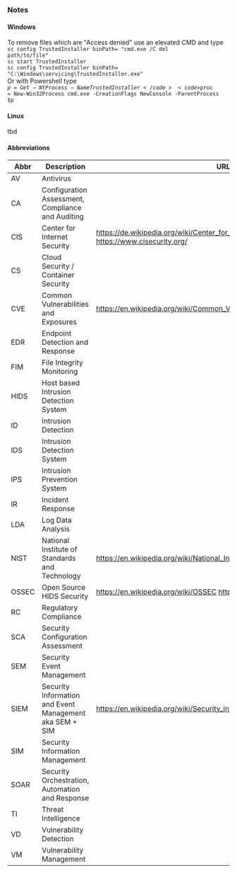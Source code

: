 
### Notes ###

#### Windows ####

To remove files which are "Access denied" use an elevated CMD and type  
  <code>sc config TrustedInstaller binPath= "cmd.exe /C del path/to/file"</code>  
  <code>sc start TrustedInstaller</code>  
  <code>sc config TrustedInstaller binPath= "C:\Windows\servicing\TrustedInstaller.exe"</code>  
Or with Powershell type  
  <code>$p = Get-NtProcess -Name TrustedInstaller</code>  
  <code>$proc = New-Win32Process cmd.exe -CreationFlags NewConsole -ParentProcess $p</code>  

#### Linux ####

tbd

#### Abbreviations ####

|Abbr|Description|URLs|
|-----|-----------|----|
|AV   |Antivirus||
|CA   |Configuration Assessment, Compliance and Auditing||
|CIS  |Center for Internet Security|https://de.wikipedia.org/wiki/Center_for_Internet_Security https://www.cisecurity.org/|
|CS   |Cloud Security / Container Security||
|CVE  |Common Vulnerabilities and Exposures|https://en.wikipedia.org/wiki/Common_Vulnerabilities_and_Exposures|
|EDR  |Endpoint Detection and Response||
|FIM  |File Integrity Monitoring||
|HIDS |Host based Intrusion Detection System||
|ID   |Intrusion Detection||
|IDS  |Intrusion Detection System||
|IPS  |Intrusion Prevention System||
|IR   |Incident Response||
|LDA  |Log Data Analysis||
|NIST |National Institute of Standards and Technology|https://en.wikipedia.org/wiki/National_Institute_of_Standards_and_Technology|
|OSSEC|Open Source HIDS Security|https://en.wikipedia.org/wiki/OSSEC https://www.ossec.net/|
|RC   |Regulatory Compliance||
|SCA  |Security Configuration Assessment||
|SEM  |Security Event Management||
|SIEM |Security Information and Event Management aka SEM + SIM |https://en.wikipedia.org/wiki/Security_information_and_event_management|
|SIM  |Security Information Management||
|SOAR |Security Orchestration, Automation and Response||
|TI   |Threat Intelligence||
|VD   |Vulnerability Detection||
|VM   |Vulnerability Management||



